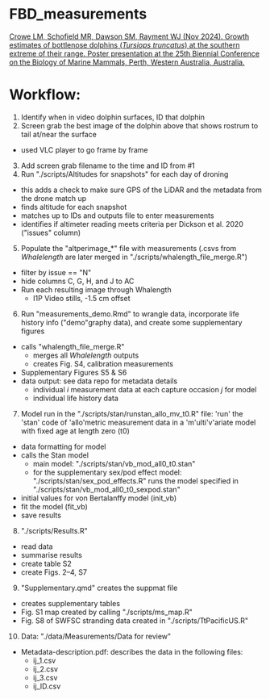 # FBD_measurements

[Crowe LM, Schofield MR, Dawson SM, Rayment WJ (Nov 2024). Growth estimates of bottlenose dolphins (_Tursiops truncatus_) at the southern extreme of their range. Poster presentation at the 25th Biennial Conference on the Biology of Marine Mammals, Perth, Western Australia, Australia.](https://github.com/leahcrowe-otago/FBD_measurements/blob/main/outputs/SMM%20abstract%202024/E%26E%2061_CROWE_LEAH_SMM2024.pdf)

# Workflow:

1. Identify when in video dolphin surfaces, ID that dolphin
2. Screen grab the best image of the dolphin above that shows rostrum to tail at/near the surface
  - used VLC player to go frame by frame
3. Add screen grab filename to the time and ID from #1
4. Run "./scripts/Altitudes for snapshots" for each day of droning
  - this adds a check to make sure GPS of the LiDAR and the metadata from the drone match up
  - finds altitude for each snapshot
  - matches up to IDs and outputs file to enter measurements
  - identifies if altimeter reading meets criteria per Dickson et al. 2020 ("issues" column)
5. Populate the "altperimage_*" file with measurements (.csvs from *Whalelength* are later merged in "./scripts/whalength_file_merge.R")
  - filter by issue == "N"
  - hide columns C, G, H, and J to AC
  - Run each resulting image through Whalength
    - I1P Video stills, -1.5 cm offset
6. Run "measurements_demo.Rmd" to wrangle data, incorporate life history info ("demo"graphy data), and create some supplementary figures
  - calls "whalength_file_merge.R"
    - merges all *Whalelength* outputs
    - creates Fig. S4, calibration measurements 
  - Supplementary Figures S5 & S6
  - data output: see data repo for metadata details
    -  individual *i* measurement data at each capture occasion *j* for model
    -  individual life history data
7. Model run in the "./scripts/stan/runstan_allo_mv_t0.R" file: 'run' the 'stan' code of 'allo'metric measurement data in a 'm'ulti'v'ariate model with fixed age at length zero (t0)
  - data formatting for model
  - calls the Stan model
    - main model: "./scripts/stan/vb_mod_all0_t0.stan"
    - for the supplementary sex/pod effect model: "./scripts/stan/sex_pod_effects.R" runs the model specified in "./scripts/stan/vb_mod_all0_t0_sexpod.stan"
  - initial values for von Bertalanffy model (init_vb)
  - fit the model (fit_vb)
  - save results
8. "./scripts/Results.R"
  - read data
  - summarise results
  - create table S2
  - create Figs. 2–4, S7
9. "Supplementary.qmd" creates the suppmat file
  - creates supplementary tables
  - Fig. S1 map created by calling "./scripts/ms_map.R"
  - Fig. S8 of SWFSC stranding data created in "./scripts/TtPacificUS.R"
10. Data: "./data/Measurements/Data for review"
  - Metadata-description.pdf: describes the data in the following files:
    - ij_1.csv
    - ij_2.csv
    - ij_3.csv
    - ij_ID.csv
